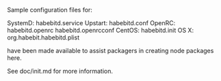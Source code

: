 Sample configuration files for:

SystemD: habebitd.service
Upstart: habebitd.conf
OpenRC:  habebitd.openrc
         habebitd.openrcconf
CentOS:  habebitd.init
OS X:    org.habebit.habebitd.plist

have been made available to assist packagers in creating node packages here.

See doc/init.md for more information.
